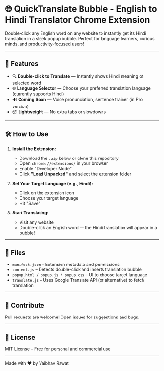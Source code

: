 # 🌐 QuickTranslate Bubble - English to Hindi Translator Chrome Extension

Double-click any English word on any website to instantly get its Hindi translation in a sleek popup bubble. Perfect for language learners, curious minds, and productivity-focused users!

---

## 🚀 Features

- 🔍 **Double-click to Translate** — Instantly shows Hindi meaning of selected word
- 🌐 **Language Selector** — Choose your preferred translation language (currently supports Hindi)
- 🔊 **Coming Soon** — Voice pronunciation, sentence trainer (in Pro version)
- 📦 **Lightweight** — No extra tabs or slowdowns

---

## 🛠️ How to Use

1. **Install the Extension:**
   - Download the `.zip` below or clone this repository
   - Open `chrome://extensions/` in your browser
   - Enable "Developer Mode"
   - Click **"Load Unpacked"** and select the extension folder

2. **Set Your Target Language (e.g., Hindi):**
   - Click on the extension icon
   - Choose your target language
   - Hit "Save"

3. **Start Translating:**
   - Visit any website
   - Double-click an English word — the Hindi translation will appear in a bubble!

---

## 📁 Files

- `manifest.json` – Extension metadata and permissions
- `content.js` – Detects double-click and inserts translation bubble
- `popup.html / popup.js / popup.css` – UI to choose target language
- `translate.js` – Uses Google Translate API (or alternative) to fetch translation

---

## 🙌 Contribute

Pull requests are welcome! Open issues for suggestions and bugs.

---

## 📄 License

MIT License – Free for personal and commercial use

---

Made with ❤️ by Vaibhav Rawat
